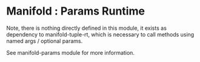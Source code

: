 # Manifold : Params Runtime

Note, there is nothing directly defined in this module, it exists as dependency to manifold-tuple-rt, which is necessary
to call methods using named args / optional params. 

See manifold-params module for more information.